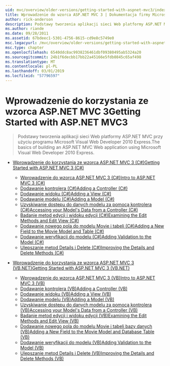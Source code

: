 ```yaml
---
uid: mvc/overview/older-versions/getting-started-with-aspnet-mvc3/index
title: Wprowadzenie do wzorca ASP.NET MVC 3 | Dokumentacja firmy Microsoft
author: rick-anderson
description: Podstawy tworzenia aplikacji sieci Web platformy ASP.NET MVC przy użyciu programu Microsoft Visual Web Developer 2010 Express.
ms.author: riande
ms.date: 09/28/2011
ms.assetid: 67bdeec1-5301-4756-8615-cd9e8c5749e0
msc.legacyurl: /mvc/overview/older-versions/getting-started-with-aspnet-mvc3
msc.type: chapter
ms.openlocfilehash: 6540ddc8ac9938236461dbf09380495ab5324a20
ms.sourcegitcommit: 24b1f6decbb17bb22a45166e5fdb0845c65af498
ms.translationtype: MT
ms.contentlocale: pl-PL
ms.lasthandoff: 03/01/2019
ms.locfileid: "57796597"
---
```

<a name="getting-started-with-aspnet-mvc3"></a><span data-ttu-id="d1f4f-103">Wprowadzenie do korzystania ze wzorca ASP.NET MVC 3</span><span class="sxs-lookup"><span data-stu-id="d1f4f-103">Getting Started with ASP.NET MVC3</span></span>
====================
> <span data-ttu-id="d1f4f-104">Podstawy tworzenia aplikacji sieci Web platformy ASP.NET MVC przy użyciu programu Microsoft Visual Web Developer 2010 Express.</span><span class="sxs-lookup"><span data-stu-id="d1f4f-104">The basics of building an ASP.NET MVC Web application using Microsoft Visual Web Developer 2010 Express.</span></span>


- [<span data-ttu-id="d1f4f-105">Wprowadzenie do korzystania ze wzorca ASP.NET MVC 3 (C#)</span><span class="sxs-lookup"><span data-stu-id="d1f4f-105">Getting Started with ASP.NET MVC 3 (C#)</span></span>](cs/index.md)

    - [<span data-ttu-id="d1f4f-106">Wprowadzenie do wzorca ASP.NET MVC 3 (C#)</span><span class="sxs-lookup"><span data-stu-id="d1f4f-106">Intro to ASP.NET MVC 3 (C#)</span></span>](cs/intro-to-aspnet-mvc-3.md)
    - [<span data-ttu-id="d1f4f-107">Dodawanie kontrolera (C#)</span><span class="sxs-lookup"><span data-stu-id="d1f4f-107">Adding a Controller (C#)</span></span>](cs/adding-a-controller.md)
    - [<span data-ttu-id="d1f4f-108">Dodawanie widoku (C#)</span><span class="sxs-lookup"><span data-stu-id="d1f4f-108">Adding a View (C#)</span></span>](cs/adding-a-view.md)
    - [<span data-ttu-id="d1f4f-109">Dodawanie modelu (C#)</span><span class="sxs-lookup"><span data-stu-id="d1f4f-109">Adding a Model (C#)</span></span>](cs/adding-a-model.md)
    - [<span data-ttu-id="d1f4f-110">Uzyskiwanie dostępu do danych modelu za pomocą kontrolera (C#)</span><span class="sxs-lookup"><span data-stu-id="d1f4f-110">Accessing your Model's Data from a Controller (C#)</span></span>](cs/accessing-your-models-data-from-a-controller.md)
    - [<span data-ttu-id="d1f4f-111">Badanie metod edycji i widoku edycji (C#)</span><span class="sxs-lookup"><span data-stu-id="d1f4f-111">Examining the Edit Methods and Edit View (C#)</span></span>](cs/examining-the-edit-methods-and-edit-view.md)
    - [<span data-ttu-id="d1f4f-112">Dodawanie nowego pola do modelu Movie i tabeli (C#)</span><span class="sxs-lookup"><span data-stu-id="d1f4f-112">Adding a New Field to the Movie Model and Table (C#)</span></span>](cs/adding-a-new-field.md)
    - [<span data-ttu-id="d1f4f-113">Dodawanie weryfikacji do modelu (C#)</span><span class="sxs-lookup"><span data-stu-id="d1f4f-113">Adding Validation to the Model (C#)</span></span>](cs/adding-validation-to-the-model.md)
    - [<span data-ttu-id="d1f4f-114">Ulepszanie metod Details i Delete (C#)</span><span class="sxs-lookup"><span data-stu-id="d1f4f-114">Improving the Details and Delete Methods (C#)</span></span>](cs/improving-the-details-and-delete-methods.md)
- [<span data-ttu-id="d1f4f-115">Wprowadzenie do korzystania ze wzorca ASP.NET MVC 3 (VB.NET)</span><span class="sxs-lookup"><span data-stu-id="d1f4f-115">Getting Started with ASP.NET MVC 3 (VB.NET)</span></span>](vb/index.md)

    - [<span data-ttu-id="d1f4f-116">Wprowadzenie do wzorca ASP.NET MVC 3 (VB)</span><span class="sxs-lookup"><span data-stu-id="d1f4f-116">Intro to ASP.NET MVC 3 (VB)</span></span>](vb/intro-to-aspnet-mvc-3.md)
    - [<span data-ttu-id="d1f4f-117">Dodawanie kontrolera (VB)</span><span class="sxs-lookup"><span data-stu-id="d1f4f-117">Adding a Controller (VB)</span></span>](vb/adding-a-controller.md)
    - [<span data-ttu-id="d1f4f-118">Dodawanie widoku (VB)</span><span class="sxs-lookup"><span data-stu-id="d1f4f-118">Adding a View (VB)</span></span>](vb/adding-a-view.md)
    - [<span data-ttu-id="d1f4f-119">Dodawanie modelu (VB)</span><span class="sxs-lookup"><span data-stu-id="d1f4f-119">Adding a Model (VB)</span></span>](vb/adding-a-model.md)
    - [<span data-ttu-id="d1f4f-120">Uzyskiwanie dostępu do danych modelu za pomocą kontrolera (VB)</span><span class="sxs-lookup"><span data-stu-id="d1f4f-120">Accessing your Model's Data from a Controller (VB)</span></span>](vb/accessing-your-models-data-from-a-controller.md)
    - [<span data-ttu-id="d1f4f-121">Badanie metod edycji i widoku edycji (VB)</span><span class="sxs-lookup"><span data-stu-id="d1f4f-121">Examining the Edit Methods and Edit View (VB)</span></span>](vb/examining-the-edit-methods-and-edit-view.md)
    - [<span data-ttu-id="d1f4f-122">Dodawanie nowego pola do modelu Movie i tabeli bazy danych (VB)</span><span class="sxs-lookup"><span data-stu-id="d1f4f-122">Adding a New Field to the Movie Model and Database Table (VB)</span></span>](vb/adding-a-new-field.md)
    - [<span data-ttu-id="d1f4f-123">Dodawanie weryfikacji do modelu (VB)</span><span class="sxs-lookup"><span data-stu-id="d1f4f-123">Adding Validation to the Model (VB)</span></span>](vb/adding-validation-to-the-model.md)
    - [<span data-ttu-id="d1f4f-124">Ulepszanie metod Details i Delete (VB)</span><span class="sxs-lookup"><span data-stu-id="d1f4f-124">Improving the Details and Delete Methods (VB)</span></span>](vb/improving-the-details-and-delete-methods.md)
